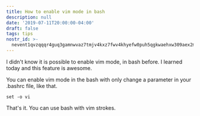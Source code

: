 ```yaml
---
title: How to enable vim mode in bash
description: null
date: '2019-07-11T20:00:00-04:00'
draft: false
tags: tips
nostr_id: >-
  nevent1qvzqqqr4guq3gamnwvaz7tmjv4kxz7fwv4khyefw0puh5qgkwaehxw309aex2mrp0yhxummnw3ezucnpdejqqgrrzqwvjwhcmg05ujd8n7tj20lpdwvmpydag7ckcdqh425jl066wckr30uq
---
```



I didn't know it is possible to enable vim mode, in bash before. I learned today and this feature is awesome.

You can enable vim mode in the bash with only change a parameter in your .bashrc file, like that.

```
set -o vi
```

That's it. You can use bash with vim strokes.

